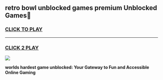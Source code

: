 
## retro bowl unblocked games premium Unblocked Games👋
<h3>
<a href="https://premium.freeplayer.one?title=retro_bowl_unblocked_games_premium&ref=16F">CLICK TO PLAY</a></h3>
<hr>

<h3>
<a href="https://premium.freeplayer.one?title=retro_bowl_unblocked_games_premium&ref=16F">CLICK 2 PLAY</a>
  
</h3>

<a href="https://premium.freeplayer.one?title=retro_bowl_unblocked_games_premium&ref=16F/"><img src="https://clearcache.store/games.png"></a>


**worlds hardest game unblocked: Your Gateway to Fun and Accessible Online Gaming**
